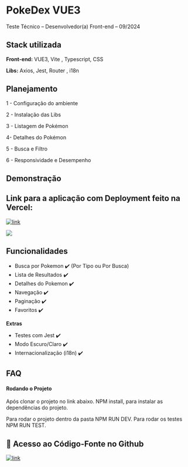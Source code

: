 
# PokeDex VUE3

Teste Técnico – Desenvolvedor(a) Front-end – 09/2024


## Stack utilizada

**Front-end:** VUE3, Vite , Typescript, CSS

**Libs:** Axios, Jest, Router , i18n


## Planejamento

1 - Configuração do ambiente

2 - Instalação das Libs

3 - Listagem de Pokémon

4-  Detalhes do Pokémon

5 - Busca e Filtro

6 - Responsividade e Desempenho


## Demonstração
## Link para a aplicação com Deployment feito na Vercel: 
[![link](https://img.shields.io/badge/link-000?style=for-the-badge&logo=ko-fi&logoColor=white)](https://poke-dex-test-mqbh.vercel.app/)


![](https://i.giphy.com/media/v1.Y2lkPTc5MGI3NjExZ2lpZGhuMG56OWN6aDd1dHc2YTRvb24zeTJzeWN3MXdhaHRrNXN1ayZlcD12MV9pbnRlcm5hbF9naWZfYnlfaWQmY3Q9Zw/AvYf7wiwP3iY0CQEWV/giphy.gif)

## Funcionalidades

- Busca por Pokemon ✔️ (Por Tipo ou Por Busca)
- Lista de Resultados ✔️
- Detalhes do Pokemon ✔️
- Navegação ✔️
- Paginação ✔️
- Favoritos ✔️

**Extras**
- Testes com Jest ✔️
- Modo Escuro/Claro ✔️
- Internacionalização (i18n) ✔️


## FAQ

#### Rodando o Projeto

Após clonar o projeto no link abaixo. NPM install, para instalar as dependências do projeto.

Para rodar o projeto dentro da pasta NPM RUN DEV.
Para rodar os testes NPM RUN TEST.

## 🔗 Acesso ao Código-Fonte no Github
[![link](https://img.shields.io/badge/link-000?style=for-the-badge&logo=ko-fi&logoColor=white)](https://github.com/worldrules/PokeDexTest)



